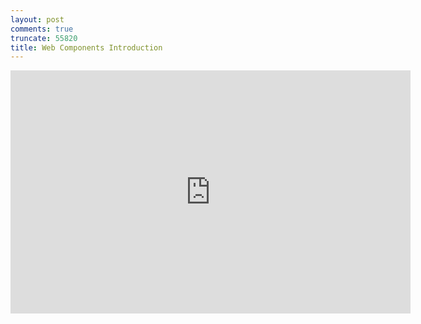 ```yaml
---
layout: post
comments: true
truncate: 55820
title: Web Components Introduction
---
```


<iframe src="https://docs.google.com/presentation/d/1Sf2RzIHEhV6X0G2eLUSElu-tc7B17ZUoupMadUEMIcY/embed?start=true&loop=false&delayms=5000" frameborder="0" width="640" height="389" allowfullscreen="true" mozallowfullscreen="true" webkitallowfullscreen="true"></iframe>
